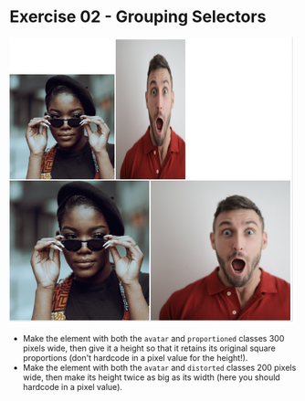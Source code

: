 # Exercise 02 - Grouping Selectors

![Example Image](./images/desired-outcome.jpg)

* Make the element with both the `avatar` and `proportioned` classes 300 pixels wide, then give it a height so that it retains its original square proportions (don't hardcode in a pixel value for the height!).  
* Make the element with both the `avatar` and `distorted` classes 200 pixels wide, then make its height twice as big as its width (here you should hardcode in a pixel value).